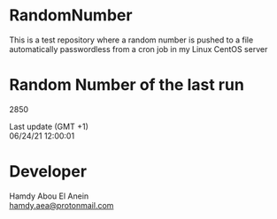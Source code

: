# RandomNumber    
This is a test repository where a random number is pushed to a file automatically passwordless from a cron job in my Linux CentOS server    
# Random Number of the last run   
2850
      
Last update (GMT +1)    
06/24/21 12:00:01
# Developer    
Hamdy Abou El Anein   
hamdy.aea@protonmail.com
